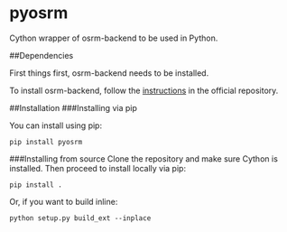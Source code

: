 # pyosrm
Cython wrapper of osrm-backend to be used in Python.

##Dependencies

First things first, osrm-backend needs to be installed.

To install osrm-backend, follow the [instructions](https://github.com/Project-OSRM/osrm-backend#building-from-source) in the official repository.

##Installation
###Installing via pip

You can install using pip:

```
pip install pyosrm
```
###Installing from source
Clone the repository and make sure Cython is installed. Then proceed to install locally via pip:
```
pip install .
```
Or, if you want to build inline:
```
python setup.py build_ext --inplace
```
